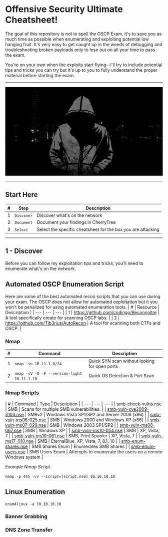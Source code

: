 # Offensive Security Ultimate Cheatsheet!
The goal of this repository is not to spoil the OSCP Exam, it's to save you as much time as possible when enumerating and exploiting potential low hanging fruit.  It's very easy to get caught up in the weeds of debugging and troubleshooting broken payloads only to lose out on all your time to pass the exam.

You're on your own when the exploits start flying--I'll try to include potential tips and tricks you can try but it's up to you to fully understand the proper material before starting the exam.

-------------

![Hacker](lol_hoody.jpg)

-------------

## Start Here
| # | Step | Description |
| --- | --- | --- |
| 1 | `Discover` | Discover what's on the network |
| 2 | `Document` | Document your findings in CherryTree |
| 3 | `Select` | Select the specific cheatsheet for the box you are attacking |

-------------
## 1 - Discover
Before you can follow my exploitation tips and tricks, you'll need to enumerate what's on the network.

## Automated OSCP Enumeration Script
Here are some of the best automated recon scripts that you can use during your exam.  The OSCP does not allow for automated exploitation but it you won't be penalized for using automated enumeration tools.
| # | Resource | Description |
| --- | --- | --- |
| 1 | https://github.com/codingo/Reconnoitre | A tool specifically create for scanning OSCP labs. |
| 2 | https://github.com/Tib3rius/AutoRecon | A tool for scanning both CTFs and OSCP. |


### Nmap
| # | Command | Description |
| --- | --- | --- |
| 1 | `nmap -sn 10.11.1.0/24` | Quick SYN scan without looking for open ports  |
| 2 | `nmap -sV -O -F --version-light 10.11.1.10` | Quick OS Detection & Port Scan  |

### Nmap Scripts
| # | Command | Type | Description |
| --- | --- | --- |
| [smb-check-vulns.nse](https://github.com/mubix/tools/blob/master/nmap/scripts/smb-check-vulns.nse) | SMB  | Scans for multiple SMB vulnerabilities. |
| [smb-vuln-cve2009-3103.nse](https://www.exploit-db.com/exploits/9594) | SMBv2  | Windows Vista SP1/SP2 and Server 2008 (x86) |
| [smb-vuln-ms06-025.nse](https://www.exploit-db.com/exploits/1940) | SMB  | Windows 2000 and Windows XP (x86) |
| [smb-vuln-ms07-029.nse](https://www.exploit-db.com/exploits/16366) | SMB  | Windows 2003 SP1/SP2 |
| [smb-vuln-ms08-067.nse](https://www.exploit-db.com/exploits/40279) | SMB  | Windows XP |
| [smb-vuln-ms10-054.nse](https://www.exploit-db.com/exploits/14607) | SMB  | XP, Vista, 7 |
| [smb-vuln-ms10-061.nse](https://www.exploit-db.com/exploits/16361) | SMB, Print Spooler | XP, Vista, 7 |
| [smb-vuln-ms17-010.nse](https://www.exploit-db.com/exploits/42315) | SMB  | EternalBlue.  XP, Vista, 7, 8.1, 10 |
| [smb-enum-shares.nse](https://github.com/nmap/nmap/blob/master/scripts/smb-enum-shares.nse) | SMB Shares Enum  | Enumerates SMB Shares |
| [smb-enum-users.nse](https://github.com/nmap/nmap/blob/master/scripts/smb-enum-users.nse) | SMB Users Enum | Attempts to enumerate the users on a remote Windows system |

*Example Nmap Script*
```
nmap -p 445 -vv --script=[script.nse] 10.10.10.10
```

## Linux Enumeration
```
enum4linux -a 10.10.10.10
```

### Banner Grabbing


### DNS Zone Transfer

